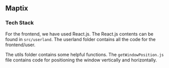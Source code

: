 ## Maptix

### Tech Stack

For the frontend, we have used React.js. The React.js contents can be found in `src/userland`. The userland folder contains all the code for the frontend/user.

The utils folder contains some helpful functions. The `getWindowPosition.js` file contains code for positioning the window vertically and horizontally.